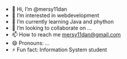- 👋 Hi, I’m @mersy11dan
- 👀 I’m interested in webdevelopment
- 🌱 I’m currently learning Java and phython
- 💞️ I’m looking to collaborate on ...
- 📫 How to reach me mersy11dan@gmail.com
- 😄 Pronouns: ...
- ⚡ Fun fact: Information System student

<!---
mersy11dan/mersy11dan is a ✨ special ✨ repository because its `README.md` (this file) appears on your GitHub profile.
You can click the Preview link to take a look at your changes.
--->
